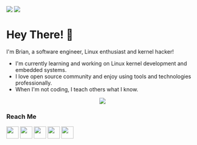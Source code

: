 ![](https://komarev.com/ghpvc/?username=briansalehi&color=red&style=flat)
[![](https://img.shields.io/website?down_color=blue&down_message=blue&up_color=blue&up_message=resume&url=https%3A%2F%2Fgithub.com/briansalehi/resume/raw/global/resume.pdf)](https://github.com/briansalehi/resume/raw/global/resume.pdf)

Hey There! 👋
=============

I'm Brian, a software engineer, Linux enthusiast and kernel hacker!

- I'm currently learning and working on Linux kernel development and embedded systems.
- I love open source community and enjoy using tools and technologies professionally.
- When I'm not coding, I teach others what I know.

<p align="center">
  <a href="https://skillicons.dev">
    <img src="https://skillicons.dev/icons?i=linux,c,cpp,py,rust,bash,vim,git,github" />
  </a>
</p>

### Reach Me

<p align="left"> <a href="https://discord.com/users/briansalehi" target="_blank" rel="noreferrer"><img src="https://raw.githubusercontent.com/danielcranney/readme-generator/main/public/icons/socials/discord.svg" width="32" height="32" /></a> <a href="https://www.github.com/briansalehi" target="_blank" rel="noreferrer"><img src="https://raw.githubusercontent.com/danielcranney/readme-generator/main/public/icons/socials/github.svg" width="32" height="32" /></a> <a href="https://www.linkedin.com/in/briansalehi" target="_blank" rel="noreferrer"><img src="https://raw.githubusercontent.com/danielcranney/readme-generator/main/public/icons/socials/linkedin.svg" width="32" height="32" /></a> <a href="https://www.twitter.com/briansalehi" target="_blank" rel="noreferrer"><img src="https://raw.githubusercontent.com/danielcranney/readme-generator/main/public/icons/socials/twitter.svg" width="32" height="32" /></a> <a href="https://www.youtube.com/c/briansalehi" target="_blank" rel="noreferrer"><img src="https://raw.githubusercontent.com/danielcranney/readme-generator/main/public/icons/socials/youtube.svg" width="32" height="32" /></a></p>
